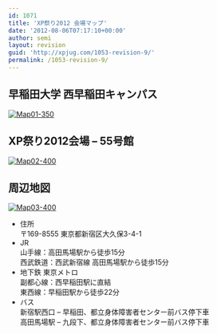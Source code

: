 ```yaml
---
id: 1071
title: 'XP祭り2012 会場マップ'
date: '2012-08-06T07:17:10+00:00'
author: semi
layout: revision
guid: 'http://xpjug.com/1053-revision-9/'
permalink: /1053-revision-9/
---
```


## 早稲田大学 西早稲田キャンパス

[![](http://xpjug.com/wp-content/uploads/2012/08/Map01-350.png "Map01-350")](http://xpjug.com/wp-content/uploads/2012/08/Map01-350.png)

## XP祭り2012会場 – 55号館

[![](http://xpjug.com/wp-content/uploads/2012/08/Map02-400.png "Map02-400")](http://xpjug.com/wp-content/uploads/2012/08/Map02-400.png)

## 周辺地図

[![](http://xpjug.com/wp-content/uploads/2012/08/Map03-400.gif "Map03-400")](http://xpjug.com/wp-content/uploads/2012/08/Map03-400.gif)

- 住所  
    〒169-8555 東京都新宿区大久保3-4-1
- JR  
    山手線：高田馬場駅から徒歩15分  
    西武鉄道：西武新宿線 高田馬場駅から徒歩15分
- 地下鉄 東京メトロ  
    副都心線：西早稲田駅に直結  
    東西線：早稲田駅から徒歩22分
- バス  
    新宿駅西口 – 早稲田、都立身体障害者センター前バス停下車  
    高田馬場駅 – 九段下、都立身体障害者センター前バス停下車